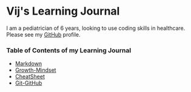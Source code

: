 # Vij's Learning Journal

I am a pediatrician of 6 years, looking to use coding skills in healthcare.
Please see my [GitHub](https://github.com/vijayetar) profile.

### **Table of Contents of my Learning Journal**
- [Markdown](markdown.md) 
- [Growth-Mindset](growth-mindset.md)
- [CheatSheet](cheatsheet.md)
- [Git-GitHub](git-github.md)





